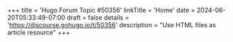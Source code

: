 +++
title = 'Hugo Forum Topic #50356'
linkTitle = 'Home'
date = 2024-06-20T05:33:49-07:00
draft = false
details = 'https://discourse.gohugo.io/t/50356'
description = "Use HTML files as article resource"
+++
